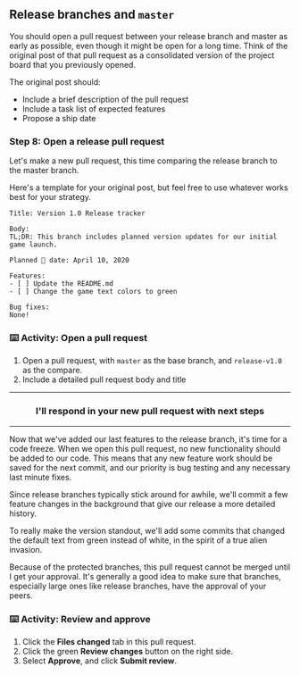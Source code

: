 ## Release branches and `master`

You should open a pull request between your release branch and master as early as possible, even though it might be open for a long time. Think of the original post of that pull request as a consolidated version of the project board that you previously opened.

The original post should:
- Include a brief description of the pull request
- Include a task list of expected features
- Propose a ship date

### Step 8: Open a release pull request

Let's make a new pull request, this time comparing the release branch to the master branch.

Here's a template for your original post, but feel free to use whatever works best for your strategy.

```
Title: Version 1.0 Release tracker

Body:
TL;DR: This branch includes planned version updates for our initial game launch.

Planned 🚢 date: April 10, 2020

Features:
- [ ] Update the README.md
- [ ] Change the game text colors to green

Bug fixes:
None!
```

### :keyboard: Activity: Open a pull request

1. Open a pull request, with `master` as the base branch, and `release-v1.0` as the compare.
1. Include a detailed pull request body and title

<hr>
<h3 align="center">I'll respond in your new pull request with next steps</h3>


---

Now that we've added our last features to the release branch, it's time for a code freeze. When we open this pull request, no new functionality should be added to our code. This means that any new feature work should be saved for the next commit, and our priority is bug testing and any necessary last minute fixes.

Since release branches typically stick around for awhile, we'll commit a few feature changes in the background that give our release a more detailed history.

To really make the version standout, we'll add some commits that changed the default text from green instead of white, in the spirit of a true alien invasion.

Because of the protected branches, this pull request cannot be merged until I get your approval. It's generally a good idea to make sure that branches, especially large ones like release branches, have the approval of your peers.

### :keyboard: Activity: Review and approve

1. Click the **Files changed** tab in this pull request.
1. Click the green **Review changes** button on the right side.
1. Select **Approve**, and click **Submit review**.
